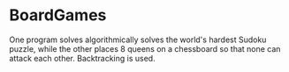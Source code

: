 # BoardGames
One program solves algorithmically solves the world's hardest Sudoku puzzle, while the other places 8 queens on a chessboard so that none can attack each other. Backtracking is used.
